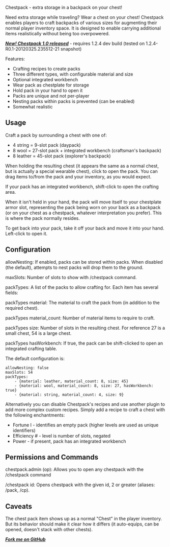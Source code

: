 Chestpack - extra storage in a backpack on your chest! 

Need extra storage while traveling? Wear a chest on your chest!
Chestpack enables players to craft backpacks of various sizes for augmenting
their normal player inventory space. It is designed to enable carrying 
additional items realistically without being too overpowered.

***[New! Chestpack 1.0 released](http://dev.bukkit.org/server-mods/chestpack/files/1-chestpack-1-0/)*** - requires 1.2.4 dev build (tested on 1.2.4-R0.1-20120325.235512-21 snapshot)

Features:

* Crafting recipes to create packs
* Three different types, with configurable material and size
* Optional integrated workbench
* Wear pack as chestplate for storage
* Hold pack in your hand to open it
* Packs are unique and not per-player
* Nesting packs within packs is prevented (can be enabled)
* Somewhat realistic

## Usage
Craft a pack by surrounding a chest with one of:

 * 4 string = 9-slot pack (daypack)
 * 8 wool = 27-slot pack + integrated workbench (craftsman's backpack)
 * 8 leather = 45-slot pack (explorer's backpack)

When holding the resulting chest (it appears the same as a normal chest, but is
actually a special wearable chest), click to open the pack. You can drag items
to/from the pack and your inventory, as you would expect.

If your pack has an integrated workbench, shift-click to open the crafting area.

When it isn't held in your hand, the pack will move itself to your
chestplate armor slot, representing the pack being worn on your back as a backpack
(or on your chest as a chestpack, whatever interpretation you prefer). This is where
the pack normally resides.

To get back into your pack, take it off your back and move it into your hand. Left-click
to open it. 

## Configuration

allowNesting: If enabled, packs can be stored within packs. When disabled
(the default), attempts to nest packs will drop them to the ground. 

maxSlots: Number of slots to show with /chestpack command.

packTypes: A list of the packs to allow crafting for. Each item has several fields:

packTypes material: The material to craft the pack from (in addition to the required chest).

packTypes material\_count: Number of material items to require to craft.

packTypes size: Number of slots in the resulting chest. For reference 27 is a small chest, 54 is a large chest.

packTypes hasWorkbench: If true, the pack can be shift-clicked to open an integrated crafting table.

The default configuration is:

    allowNesting: false
    maxSlots: 54
    packTypes:
        - {material: leather, material_count: 8, size: 45}
        - {material: wool, material_count: 8, size: 27, hasWorkbench: true}
        - {material: string, material_count: 4, size: 9}


Alternatively you can disable Chestpack's recipes and use another plugin to add more complex custom recipes.
Simply add a recipe to craft a chest with the following enchantments:

* Fortune I - identifies an empty pack (higher levels are used as unique identifiers)
* Efficiency # - level is number of slots, negated
* Power - if present, pack has an integrated workbench


## Permissions and Commands

chestpack.admin (op): Allows you to open any chestpack with the /chestpack command

/chestpack id: Opens chestpack with the given id, 2 or greater (aliases: /pack, /cp).

## Caveats
The chest pack item shows up as a normal "Chest" in the player inventory. But its behavior
should make it clear how it differs (it auto-equips, can be opened, doesn't stack with other chests).

***[Fork me on GitHub](https://github.com/mushroomhostage/Chestpack)***